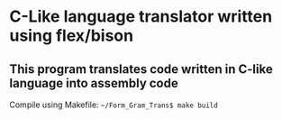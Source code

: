 # **C-Like language translator written using flex/bison**

## This program translates code written in C-like language into assembly code

Compile using Makefile: ```~/Form_Gram_Trans$ make build```